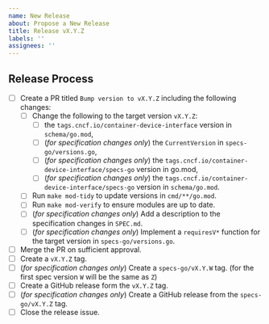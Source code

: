 ```yaml
---
name: New Release
about: Propose a New Release
title: Release vX.Y.Z
labels: ''
assignees: ''
---
```


## Release Process

<!--
If making adjustments to the checklist, please also file a PR against
this issue template (.github/ISSUE_TEMPLATE/new-release.md) to update
it accordingly for future releases.
-->

- [ ] Create a PR titled `Bump version to vX.Y.Z` including the following changes:
    - [ ] Change the following to the target version `vX.Y.Z`:
        - [ ] the `tags.cncf.io/container-device-interface` version in `schema/go.mod`,
        - [ ] (*for specification changes only*) the `CurrentVersion` in `specs-go/versions.go`,
        - [ ] (*for specification changes only*) the `tags.cncf.io/container-device-interface/specs-go` version in go.mod,
        - [ ] (*for specification changes only*) the `tags.cncf.io/container-device-interface/specs-go` version in `schema/go.mod`.
    - [ ] Run `make mod-tidy` to update versions in `cmd/**/go.mod`.
    - [ ] Run `make mod-verify` to ensure modules are up to date.
    - [ ] (*for specification changes only*) Add a description to the specification changes in `SPEC.md`.
    - [ ] (*for specification changes only*) Implement a `requiresV*` function for the target version in `specs-go/versions.go`.
- [ ] Merge the PR on sufficient approval.
- [ ] Create a `vX.Y.Z` tag.
- [ ] (*for specification changes only*) Create a `specs-go/vX.Y.W` tag. (for the first spec version `W` will be the same as `Z`)
- [ ] Create a GitHub release form the `vX.Y.Z` tag.
- [ ] (*for specification changes only*) Create a GitHub release from the `specs-go/vX.Y.Z` tag.
- [ ] Close the release issue.

